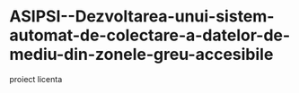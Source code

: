 # ASIPSI--Dezvoltarea-unui-sistem-automat-de-colectare-a-datelor-de-mediu-din-zonele-greu-accesibile
proiect licenta
